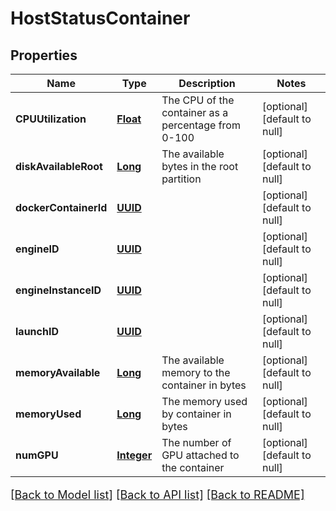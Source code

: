 # HostStatusContainer
## Properties

Name | Type | Description | Notes
------------ | ------------- | ------------- | -------------
**CPUUtilization** | [**Float**](float.md) | The CPU of the container as a percentage from 0-100 | [optional] [default to null]
**diskAvailableRoot** | [**Long**](long.md) | The available bytes in the root partition | [optional] [default to null]
**dockerContainerId** | [**UUID**](UUID.md) |  | [optional] [default to null]
**engineID** | [**UUID**](UUID.md) |  | [optional] [default to null]
**engineInstanceID** | [**UUID**](UUID.md) |  | [optional] [default to null]
**launchID** | [**UUID**](UUID.md) |  | [optional] [default to null]
**memoryAvailable** | [**Long**](long.md) | The available memory to the container in bytes | [optional] [default to null]
**memoryUsed** | [**Long**](long.md) | The memory used by container in bytes | [optional] [default to null]
**numGPU** | [**Integer**](integer.md) | The number of GPU attached to the container | [optional] [default to null]

[[Back to Model list]](../README.md#documentation-for-models) [[Back to API list]](../README.md#documentation-for-api-endpoints) [[Back to README]](../README.md)

<style>
     p, ul, ol, li { font-size: 18px !important;}
</style>

